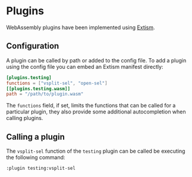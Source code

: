 # Plugins

WebAssembly plugins have been implemented using [Extism](https://github.com/extism/extism).

## Configuration

A plugin can be called by path or added to the config file. To add a plugin using the config file you can embed an Extism manifest directly:

```toml
[plugins.testing]
functions = ["vsplit-sel", "open-sel"]
[[plugins.testing.wasm]]
path = "/path/to/plugin.wasm"
```

The `functions` field, if set, limits the functions that can be called for a particular plugin, they also provide some additional autocompletion when calling plugins.

## Calling a plugin

The `vsplit-sel` function of the `testing` plugin can be called be executing the following command:

```
:plugin testing:vsplit-sel
```

